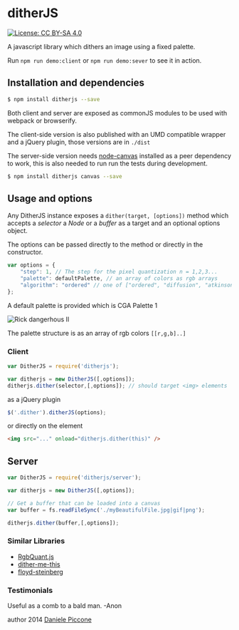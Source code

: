 # ditherJS

[![License: CC BY-SA 4.0](https://img.shields.io/badge/License-CC%20BY--SA%204.0-lightgrey.svg)](http://creativecommons.org/licenses/by-sa/4.0/)

A javascript library which dithers an image using a fixed palette.

Run `npm run demo:client` or `npm run demo:sever` to see it in action.

## Installation and dependencies

```sh
$ npm install ditherjs --save
```

Both client and server are exposed as commonJS modules to be used with webpack or browserify.

The client-side version is also published with an UMD compatible wrapper and a jQuery plugin, those versions are in `./dist`

The server-side version needs [node-canvas](https://github.com/Automattic/node-canvas) installed as a peer dependency to work, this is also needed to run run the tests during development.

```sh
$ npm install ditherjs canvas --save
```

## Usage and options

Any DitherJS instance exposes a `dither(target, [options])` method which accepts a *selector* a *Node<img>* or a *buffer* as a target and an optional options object.

The options can be passed directly to the method or directly in the constructor.

```javascript
var options = {
    "step": 1, // The step for the pixel quantization n = 1,2,3...
    "palette": defaultPalette, // an array of colors as rgb arrays
    "algorithm": "ordered" // one of ["ordered", "diffusion", "atkinson"]
};
```

A default palette is provided which is CGA Palette 1

![Rick dangerhous II](http://www.rickdangerous.co.uk/cga20a.png)

The palette structure is as an array of rgb colors `[[r,g,b]..]`

### Client


```javascript
var DitherJS = require('ditherjs');

var ditherjs = new DitherJS([,options]);
ditherjs.dither(selector,[,options]); // should target <img> elements
```

as a jQuery plugin
```javascript
$('.dither').ditherJS(options);
```

or directly on the element
```html
<img src="..." onload="ditherjs.dither(this)" />
```

## Server

```javascript
var DitherJS = require('ditherjs/server');

var ditherjs = new DitherJS([,options]);

// Get a buffer that can be loaded into a canvas
var buffer = fs.readFileSync('./myBeautifulFile.jpg|gif|png');

ditherjs.dither(buffer,[,options]);
```

### Similar Libraries

 - [RgbQuant.js](https://github.com/leeoniya/RgbQuant.js)
 - [dither-me-this](https://github.com/ShadowfaxRodeo/dither-me-this)
 - [floyd-steinberg](https://github.com/noopkat/floyd-steinberg)

### Testimonials

Useful as a comb to a bald man. -Anon

author 2014 [Daniele Piccone](http://www.danielepiccone.com)
